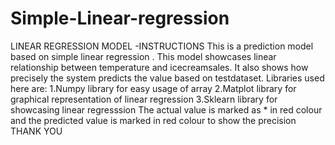 # Simple-Linear-regression
LINEAR REGRESSION MODEL -INSTRUCTIONS 
This is a prediction model based on simple linear regression . This model showcases linear relationship between temperature and icecreamsales. It also shows how precisely the system  predicts the value based on testdataset.
Libraries used here are:
1.Numpy library for easy usage of array
2.Matplot library for graphical representation of linear regression
3.Sklearn library for showcasing linear regresssion
The actual value is marked as * in red colour and the predicted value is marked in red colour to show the precision
THANK YOU

